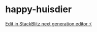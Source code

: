 # happy-huisdier

[Edit in StackBlitz next generation editor ⚡️](https://stackblitz.com/~/github.com/CJJKwintje/happy-huisdier)